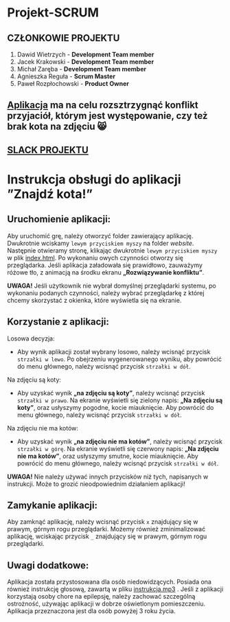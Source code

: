 # Projekt-SCRUM

## CZŁONKOWIE PROJEKTU

1. Dawid Wietrzych       - **Development Team member**
2. Jacek Krakowski       - **Development Team member**
3. Michał Zaręba         - **Development Team member**
4. Agnieszka Reguła      - **Scrum Master**
5. Paweł Rozpłochowski   - **Product Owner**

## [Aplikacja](https://poczekajcie.github.io/) ma na celu rozsztrzygnąć konflikt przyjaciół, którym jest występowanie, czy też brak kota na zdjęciu :smile_cat:
## [SLACK PROJEKTU](https://projektscrum.slack.com/messages/CFC8KQCF4/)
# Instrukcja obsługi do aplikacji ”Znajdź kota!”
## Uruchomienie aplikacji: 
Aby uruchomić grę, należy otworzyć folder zawierający aplikację. Dwukrotnie wciskamy `lewym przyciskiem myszy` na folder *website*. Następnie otwieramy stronę, klikając dwukrotnie `lewym przyciskiem myszy` w plik [index.html](website/index.html). Po wykonaniu owych czynności otworzy się przeglądarka. Jeśli aplikacja załadowała się prawidłowo, zauważymy różowe tło, z animacją na środku ekranu **„Rozwiązywanie konfliktu”**.

**UWAGA!** Jeśli użytkownik nie wybrał domyślnej przeglądarki systemu, po wykonaniu podanych czynności, należy wybrać przeglądarkę z której chcemy skorzystać z okienka, które wyświetla się na ekranie. 
 
## Korzystanie z aplikacji: 
Losowa decyzja:
* Aby wynik aplikacji został wybrany losowo, należy wcisnąć przycisk
 `strzałki w lewo`. Po obejrzeniu wygenerowanego wyniku, aby powrócić do menu głównego, należy wcisnąć przycisk `strzałki w dół`.
 
Na zdjęciu są koty:
* Aby uzyskać wynik **„na zdjęciu są koty”**, należy wcisnąć przycisk 
 `strzałki w prawo`. Na ekranie wyświetli się zielony napis: **„Na zdjęciu są koty”**, oraz usłyszymy pogodne, kocie miauknięcie. Aby powrócić do menu głównego, należy wcisnąć przycisk `strzałki w dół`.
 
Na zdjęciu nie ma kotów: 
* Aby uzyskać wynik **„na zdjęciu nie ma kotów”**, należy wcisnąć przycisk `strzałki w górę`. Na ekranie wyświetli się czerwony napis: **„Na zdjęciu nie ma kotów”**, oraz usłyszymy smutne, kocie miauknięcie. Aby powrócić do menu głównego, należy wcisnąć przycisk `strzałki w dół`. 
	
**UWAGA!** Nie należy używać innych przycisków niż tych, napisanych w instrukcji. Może to grozić nieodpowiednim działaniem aplikacji! 

## Zamykanie aplikacji: 
Aby zamknąć aplikację, należy wcisnąć przycisk `x` znajdujący się w prawym, górnym rogu przeglądarki. Możemy również zminimalizować aplikację, wciskając przycisk `_` znajdujący się w prawym, górnym rogu przeglądarki.  
 
## Uwagi dodatkowe: 
Aplikacja została przystosowana dla osób niedowidzących. Posiada ona również instrukcję głosową, zawartą w pliku [instrukcja.mp3](Projekt-SCRUM/instrukcja.mp3) . Jeśli z aplikacji korzystają osoby chore na epilepsję, należy zachować szczególną ostrożność, używając aplikacji w dobrze oświetlonym pomieszczeniu. Aplikacja przeznaczona jest dla osób powyżej 3 roku życia.  
